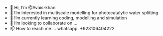 - 👋 Hi, I’m @Avais-khan
- 👀 I’m interested in multiscale modelling for photocatalytic water splitting
- 🌱 I’m currently learning coding, modelling and simulation
- 💞️ I’m looking to collaborate on ...
- 📫 How to reach me ... whatsapp. +923106404222

<!---
Avais-khan/Avais-khan is a ✨ special ✨ repository because its `README.md` (this file) appears on your GitHub profile.
You can click the Preview link to take a look at your changes.
--->
